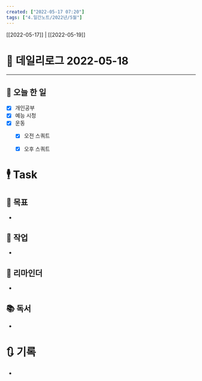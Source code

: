```yaml
---
created: ["2022-05-17 07:20"]
tags: ["4.일간노트/2022년/5월"]
---
```


[[2022-05-17]] | [[2022-05-19]]

# 📅 데일리로그  2022-05-18

---
## 🔷 오늘 한 일
- [x] 개인공부
- [x] 예능 시청
- [x] 운동
	- [x] 오전 스쿼트
	- [x] 오후 스쿼트


# 🕴 Task
## 🎯 목표
- 

## 🚀 작업
- 

## 📕 리마인더
- 

## 📚 독서
- 

# 🔃 기록
- 